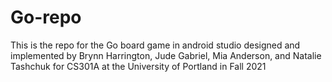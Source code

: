 # Go-repo
This is the repo for the Go board game in android studio designed and implemented by Brynn Harrington, Jude Gabriel, Mia Anderson, and Natalie Tashchuk for CS301A at the University of Portland in Fall 2021
